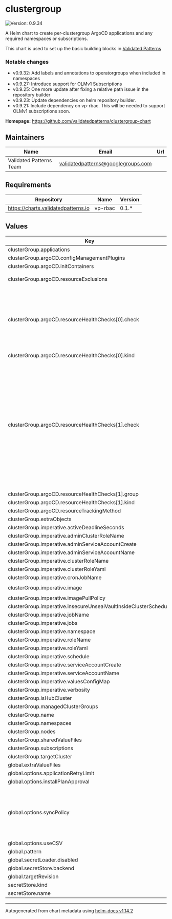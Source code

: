 # clustergroup

![Version: 0.9.34](https://img.shields.io/badge/Version-0.9.34-informational?style=flat-square)

A Helm chart to create per-clustergroup ArgoCD applications and any required namespaces or subscriptions.

This chart is used to set up the basic building blocks in [Validated Patterns](https://validatedpatterns.io)

### Notable changes

* v0.9.32: Add labels and annotations to operatorgroups when included in namespaces
* v0.9.27: Introduce support for OLMv1 Subscriptions
* v0.9.25: One more update after fixing a relative path issue in the repository builder
* v0.9.23: Update dependencies on helm repository builder.
* v0.9.21: Include dependency on vp-rbac. This will be needed to support OLMv1 subscriptions soon.

**Homepage:** <https://github.com/validatedpatterns/clustergroup-chart>

## Maintainers

| Name | Email | Url |
| ---- | ------ | --- |
| Validated Patterns Team | <validatedpatterns@googlegroups.com> |  |

## Requirements

| Repository | Name | Version |
|------------|------|---------|
| https://charts.validatedpatterns.io | vp-rbac | 0.1.* |

## Values

| Key | Type | Default | Description |
|-----|------|---------|-------------|
| clusterGroup.applications | object | `{}` |  |
| clusterGroup.argoCD.configManagementPlugins | list | `[]` |  |
| clusterGroup.argoCD.initContainers | list | `[]` |  |
| clusterGroup.argoCD.resourceExclusions | string | `"- apiGroups:\n  - tekton.dev\n  kinds:\n  - TaskRun\n  - PipelineRun\n"` |  |
| clusterGroup.argoCD.resourceHealthChecks[0].check | string | `"hs = {}\nif obj.status ~= nil then\n  if obj.status.phase ~= nil then\n    if obj.status.phase == \"Pending\" then\n      hs.status = \"Healthy\"\n      hs.message = obj.status.phase\n      return hs\n    elseif obj.status.phase == \"Bound\" then\n      hs.status = \"Healthy\"\n      hs.message = obj.status.phase\n      return hs\n    end\n  end\nend\nhs.status = \"Progressing\"\nhs.message = \"Waiting for PVC\"\nreturn hs\n"` |  |
| clusterGroup.argoCD.resourceHealthChecks[0].kind | string | `"PersistentVolumeClaim"` |  |
| clusterGroup.argoCD.resourceHealthChecks[1].check | string | `"local health_status = {}\n\nhealth_status.status = \"Progressing\"\nhealth_status.message = \"Waiting for InferenceService to report status...\"\n\nif obj.status ~= nil then\n\n  local progressing = false\n  local degraded = false\n  local status_false = 0\n  local status_unknown = 0\n  local msg = \"\"\n\n  if obj.status.modelStatus ~= nil then\n    if obj.status.modelStatus.transitionStatus ~= \"UpToDate\" then\n      if obj.status.modelStatus.transitionStatus == \"InProgress\" then\n        progressing = true\n      else\n        degraded = true\n      end\n      msg = msg .. \"0: transitionStatus | \" .. obj.status.modelStatus.transitionStatus\n    end\n  end\n\n  if obj.status.conditions ~= nil then\n    for i, condition in pairs(obj.status.conditions) do\n\n      -- A condition is healthy if its status is True.\n      -- However, for the 'Stopped' condition, a 'False' status is the healthy state.\n      local is_healthy_condition = (condition.status == \"True\")\n      if condition.type == \"Stopped\" then\n        is_healthy_condition = (condition.status == \"False\")\n      end\n\n      if not is_healthy_condition then\n        -- This condition represents a problem, so update counters and the message.\n        if condition.status == \"Unknown\" then\n          status_unknown = status_unknown + 1\n        else\n          status_false = status_false + 1\n        end\n\n        msg = msg .. \" | \" .. i .. \": \" .. condition.type .. \" | \" .. condition.status\n        if condition.reason ~= nil and condition.reason ~= \"\" then\n          msg = msg .. \" | \" .. condition.reason\n        end\n        if condition.message ~= nil and condition.message ~= \"\" then\n          msg = msg .. \" | \" .. condition.message\n        end\n      end\n\n    end\n\n    if progressing == false and degraded == false and status_unknown == 0 and status_false == 0 then\n      health_status.status = \"Healthy\"\n      msg = \"InferenceService is healthy.\"\n    elseif degraded == false and status_unknown >= 0 then\n      health_status.status = \"Progressing\"\n    else\n      health_status.status = \"Degraded\"\n    end\n\n    health_status.message = msg\n  end\nend\n\nreturn health_status\n"` |  |
| clusterGroup.argoCD.resourceHealthChecks[1].group | string | `"serving.kserve.io"` |  |
| clusterGroup.argoCD.resourceHealthChecks[1].kind | string | `"InferenceService"` |  |
| clusterGroup.argoCD.resourceTrackingMethod | string | `"label"` |  |
| clusterGroup.extraObjects | object | `{}` |  |
| clusterGroup.imperative.activeDeadlineSeconds | int | `3600` |  |
| clusterGroup.imperative.adminClusterRoleName | string | `"imperative-admin-cluster-role"` |  |
| clusterGroup.imperative.adminServiceAccountCreate | bool | `true` |  |
| clusterGroup.imperative.adminServiceAccountName | string | `"imperative-admin-sa"` |  |
| clusterGroup.imperative.clusterRoleName | string | `"imperative-cluster-role"` |  |
| clusterGroup.imperative.clusterRoleYaml | string | `""` |  |
| clusterGroup.imperative.cronJobName | string | `"imperative-cronjob"` |  |
| clusterGroup.imperative.image | string | `"quay.io/validatedpatterns/imperative-container:v1"` |  |
| clusterGroup.imperative.imagePullPolicy | string | `"Always"` |  |
| clusterGroup.imperative.insecureUnsealVaultInsideClusterSchedule | string | `"*/5 * * * *"` |  |
| clusterGroup.imperative.jobName | string | `"imperative-job"` |  |
| clusterGroup.imperative.jobs | list | `[]` |  |
| clusterGroup.imperative.namespace | string | `"imperative"` |  |
| clusterGroup.imperative.roleName | string | `"imperative-role"` |  |
| clusterGroup.imperative.roleYaml | string | `""` |  |
| clusterGroup.imperative.schedule | string | `"*/10 * * * *"` |  |
| clusterGroup.imperative.serviceAccountCreate | bool | `true` |  |
| clusterGroup.imperative.serviceAccountName | string | `"imperative-sa"` |  |
| clusterGroup.imperative.valuesConfigMap | string | `"helm-values-configmap"` |  |
| clusterGroup.imperative.verbosity | string | `""` |  |
| clusterGroup.isHubCluster | bool | `true` |  |
| clusterGroup.managedClusterGroups | object | `{}` |  |
| clusterGroup.name | string | `"example"` |  |
| clusterGroup.namespaces | list | `[]` |  |
| clusterGroup.nodes | list | `[]` |  |
| clusterGroup.sharedValueFiles | list | `[]` |  |
| clusterGroup.subscriptions | object | `{}` |  |
| clusterGroup.targetCluster | string | `"in-cluster"` |  |
| global.extraValueFiles | list | `[]` |  |
| global.options.applicationRetryLimit | int | `20` |  |
| global.options.installPlanApproval | string | `"Automatic"` |  |
| global.options.syncPolicy | string | `"Automatic"` | This defines the global syncpolicy. If set to "Manual", no syncPolicy object will be set, if set to "Automatic" syncPolicy will be set to {automated: {}, retry: { limit: global.options.applicationRetryLimit }}, if set to an object it will be passed directly to the syncPolicy field of the application. Each application can override this |
| global.options.useCSV | bool | `true` |  |
| global.pattern | string | `"common"` |  |
| global.secretLoader.disabled | bool | `false` |  |
| global.secretStore.backend | string | `"vault"` |  |
| global.targetRevision | string | `"main"` |  |
| secretStore.kind | string | `"ClusterSecretStore"` |  |
| secretStore.name | string | `"vault-backend"` |  |

----------------------------------------------
Autogenerated from chart metadata using [helm-docs v1.14.2](https://github.com/norwoodj/helm-docs/releases/v1.14.2)
